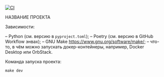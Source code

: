 [![CI](https://github.com/ttehasi/django-iw/actions/workflows/ci.yml/badge.svg)](https://github.com/ttehasi/django-iw/actions)


НАЗВАНИЕ ПРОЕКТА

Зависимости:

– Python (см. версию в `pyproject.toml`);
– Poetry (см. версию в GitHub Workflow энвах);
– GNU Make https://www.gnu.org/software/make/;
– что-то, в чём можно запускать докер-контейнеры, например, Docker Desktop или OrbStack.

Команда запуска проекта:

`make dev`
